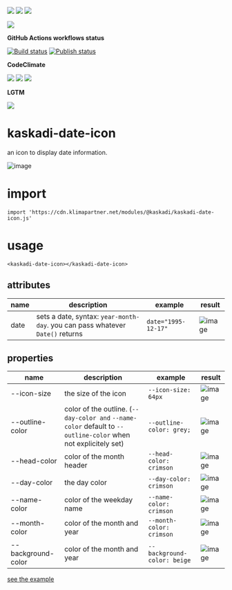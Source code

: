 ![](https://img.shields.io/github/package-json/v/kaskadi/kaskadi-date-icon)
![](https://img.shields.io/badge/code--style-standard-blue)
![](https://img.shields.io/github/license/kaskadi/kaskadi-date-icon?color=blue)

[![](https://img.shields.io/badge/live-example-orange)](https://cdn.klimapartner.net/modules/%40kaskadi/kaskadi-date-icon/example/index.html)

**GitHub Actions workflows status**

[![Build status](https://img.shields.io/github/workflow/status/kaskadi/kaskadi-date-icon/build?label=build&logo=mocha)](https://github.com/kaskadi/kaskadi-date-icon/actions?query=workflow%3Abuild)
[![Publish status](https://img.shields.io/github/workflow/status/kaskadi/kaskadi-date-icon/publish?label=publish&logo=Amazon%20AWS)](https://github.com/kaskadi/kaskadi-date-icon/actions?query=workflow%3Apublish)

**CodeClimate**

[![](https://img.shields.io/codeclimate/maintainability/kaskadi/kaskadi-date-icon?label=maintainability&logo=Code%20Climate)](https://codeclimate.com/github/kaskadi/kaskadi-date-icon)
[![](https://img.shields.io/codeclimate/tech-debt/kaskadi/kaskadi-date-icon?label=technical%20debt&logo=Code%20Climate)](https://codeclimate.com/github/kaskadi/kaskadi-date-icon)
[![](https://img.shields.io/codeclimate/coverage/kaskadi/kaskadi-date-icon?label=test%20coverage&logo=Code%20Climate)](https://codeclimate.com/github/kaskadi/kaskadi-date-icon)

**LGTM**

[![](https://img.shields.io/lgtm/grade/javascript/github/kaskadi/kaskadi-date-icon)](https://lgtm.com/projects/g/kaskadi/kaskadi-date-icon/?mode=list)


# kaskadi-date-icon

an icon to display date information.

![image](https://user-images.githubusercontent.com/10807348/72425594-65ba2780-3788-11ea-8c5e-d94af7111c77.png)

# import

```
import 'https://cdn.klimapartner.net/modules/@kaskadi/kaskadi-date-icon.js'
```

# usage

```
<kaskadi-date-icon></kaskadi-date-icon>
```

## attributes

| name | description | example | result |
| --- | --- | --- | --- |
| date | sets a date, syntax: `year-month-day`. you can pass whatever `Date()` returns | `date="1995-12-17"` | ![image](https://user-images.githubusercontent.com/10807348/72427362-e169a380-378b-11ea-9fc9-74baec61cc6b.png) |

## properties

| name | description | example | result |
| ---- | --- | --- | --- |
| --icon-size | the size of the icon | `--icon-size: 64px` | ![image](https://user-images.githubusercontent.com/10807348/72427581-54731a00-378c-11ea-84f5-dfea7da0059d.png) |
| --outline-color | color of the outline. (`--day-color and` `--name-color` default to `--outline-color` when not explicitely set) | `--outline-color: grey;` | ![image](https://user-images.githubusercontent.com/10807348/72427959-11fe0d00-378d-11ea-95aa-a4219b596e21.png) |
| --head-color | color of the month header | `--head-color: crimson` | ![image](https://user-images.githubusercontent.com/10807348/72428053-3823ad00-378d-11ea-9091-fea62df21250.png) |
| --day-color | the day color | `--day-color: crimson` | ![image](https://user-images.githubusercontent.com/10807348/72428194-7f11a280-378d-11ea-8d74-15ee4d13f75c.png) |
| --name-color | color of the weekday name | `--name-color: crimson` | ![image](https://user-images.githubusercontent.com/10807348/72428621-62c23580-378e-11ea-8f1e-2c68fec35456.png) |
| --month-color | color of the month and year | `--month-color: crimson` | ![image](https://user-images.githubusercontent.com/10807348/72428738-98671e80-378e-11ea-8849-0e35dca2d378.png) |
| --background-color | color of the month and year | `--background-color: beige` | ![image](https://user-images.githubusercontent.com/10807348/72429120-7c17b180-378f-11ea-827a-dffbb281571d.png) |


[see the example](https://cdn.klimapartner.net/modules/@kaskadi/date-icon/example/index.html)
